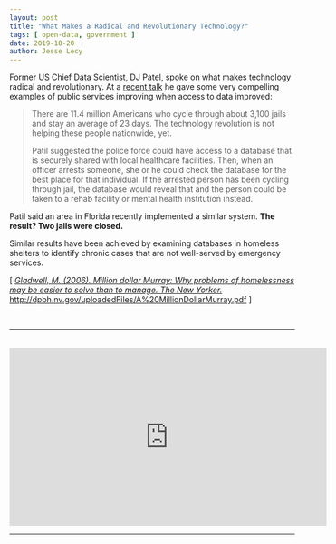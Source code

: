 ```yaml
---
layout: post
title: "What Makes a Radical and Revolutionary Technology?"
tags: [ open-data, government ]  
date: 2019-10-20 
author: Jesse Lecy
---
```



Former US Chief Data Scientist, DJ Patel, spoke on what makes technology radical and revolutionary. At a [recent talk](https://speeches.byu.edu/talks/dhanurjay-dj-patil/makes-radical-revolutionary-technology/) he gave some very compelling examples of public services improving when access to data improved:

> There are 11.4 million Americans who cycle through about 3,100 jails and stay an average of 23 days. The technology revolution is not helping these people nationwide, yet.
> 
> Patil suggested the police force could have access to a database that is securely shared with local healthcare facilities. Then, when an officer arrests someone, she or he could check the database for the best place for that individual. If the arrested person has been cycling through jail, the database would reveal that and the person could be taken to a rehab facility or mental health institution instead.

Patil said an area in Florida recently implemented a similar system. **The result? Two jails were closed.**

Similar results have been achieved by examining databases in homeless shelters to identify chronic cases that are not well-served by emergency services. 

[ [*Gladwell, M. (2006). Million dollar Murray: Why problems of homelessness may be easier to solve than to manage. The New Yorker.*]()
http://dpbh.nv.gov/uploadedFiles/A%20MillionDollarMurray.pdf ]

<br>

----------

<br>

<iframe width="560" height="315" src="https://www.youtube.com/embed/UOoMzaWOQJA?start=7" frameborder="0" allow="accelerometer; autoplay; encrypted-media; gyroscope; picture-in-picture" allowfullscreen></iframe>

<br>

----------

<br>
<br>
<br>

